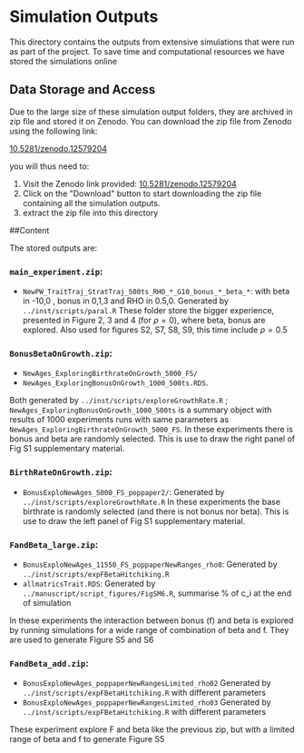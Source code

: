 # Simulation Outputs

This directory contains the outputs from extensive simulations that were run as part of the project. To save time and computational resources we have stored the simulations online

## Data Storage and Access

Due to the large size of these simulation output folders, they are archived in zip file and stored it on Zenodo. You can download the zip file from Zenodo using the following link:

[10.5281/zenodo.12579204](https://zenodo.org/record/12579204)


you will thus need to:
1. Visit the Zenodo link provided: [10.5281/zenodo.12579204](https://zenodo.org/record/12579204)
2. Click on the "Download" button to start downloading the zip file containing all the simulation outputs.
3. extract the zip file into this directory


##Content

The stored outputs are:

### `main_experiment.zip`:
 + `NewPW_TraitTraj_StratTraj_500ts_RHO_*_G10_bonus_*_beta_*`: with beta in -10,0 , bonus in 0,1,3 and RHO in 0.5,0. Generated by `../inst/scripts/paral.R`
These folder store the bigger experience, presented in Figure 2, 3 and 4 (for $\rho = 0$), where beta, bonus are explored. Also used for figures S2, S7, S8, S9, this time include $\rho = 0.5$

### `BonusBetaOnGrowth.zip`: 
 + `NewAges_ExploringBirthrateOnGrowth_5000_FS/` 
 + `NewAges_ExploringBonusOnGrowth_1000_500ts.RDS`.

Both generated by `../inst/scripts/exploreGrowthRate.R` ; `NewAges_ExploringBonusOnGrowth_1000_500ts` is a summary object with results of 1000 experiments runs with same parameters as `NewAges_ExploringBirthrateOnGrowth_5000_FS`. In these experiments there is bonus and beta are randomly selected. This is use to draw the right panel of Fig S1 supplementary material.

### `BirthRateOnGrowth.zip`: 
 + `BonusExploNewAges_5000_FS_poppaper2/`:  Generated by `../inst/scripts/exploreGrowthRate.R`
 In these experiments the base birthrate is randomly selected (and there is not bonus nor beta). This is use to draw the left panel of Fig S1 supplementary material. 

### `FandBeta_large.zip`: 
 + `BonusExploNewAges_11550_FS_poppaperNewRanges_rho0`: Generated by `../inst/scripts/expFBetaHitchiking.R`
 + `allmatricsTrait.RDS`: Generated by `../manuscript/script_figures/FigSM6.R`, summarise % of c_i at the end of simulation

In these experiments the interaction between bonus (f)  and beta is explored by running simulations for a wide range of combination of beta and f.  They are used to generate Figure S5 and S6

### `FandBeta_add.zip`: 
 + `BonusExploNewAges_poppaperNewRangesLimited_rho02` Generated by `../inst/scripts/expFBetaHitchiking.R` with different parameters
 + `BonusExploNewAges_poppaperNewRangesLimited_rho03` Generated by `../inst/scripts/expFBetaHitchiking.R` with different parameters

These experiment explore F and beta like the previous zip, but with a limited range of beta and f to generate Figure S5

